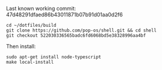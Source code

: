 Last known working commit: 47d48291dfaed86b43011871b07b91d01aa0d2f6

```shell
cd ~/dotfiles/build
git clone https://github.com/pop-os/shell.git && cd shell
git checkout 522030336565badc6fd6068bd5e38328996aa4bf
```

Then install:
```
sudo apt-get install node-typescript
make local-install
```
